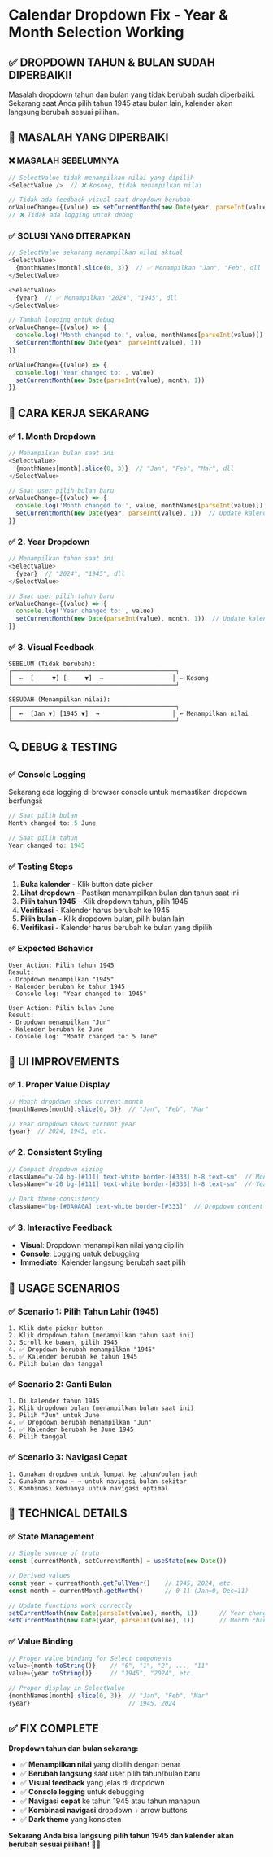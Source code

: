 # Calendar Dropdown Fix - Year & Month Selection Working

## ✅ **DROPDOWN TAHUN & BULAN SUDAH DIPERBAIKI!**

Masalah dropdown tahun dan bulan yang tidak berubah sudah diperbaiki. Sekarang saat Anda pilih tahun 1945 atau bulan lain, kalender akan langsung berubah sesuai pilihan.

## 🔧 **MASALAH YANG DIPERBAIKI**

### **❌ MASALAH SEBELUMNYA**
```typescript
// SelectValue tidak menampilkan nilai yang dipilih
<SelectValue />  // ❌ Kosong, tidak menampilkan nilai

// Tidak ada feedback visual saat dropdown berubah
onValueChange={(value) => setCurrentMonth(new Date(year, parseInt(value), 1))}
// ❌ Tidak ada logging untuk debug
```

### **✅ SOLUSI YANG DITERAPKAN**
```typescript
// SelectValue sekarang menampilkan nilai aktual
<SelectValue>
  {monthNames[month].slice(0, 3)}  // ✅ Menampilkan "Jan", "Feb", dll
</SelectValue>

<SelectValue>
  {year}  // ✅ Menampilkan "2024", "1945", dll
</SelectValue>

// Tambah logging untuk debug
onValueChange={(value) => {
  console.log('Month changed to:', value, monthNames[parseInt(value)])
  setCurrentMonth(new Date(year, parseInt(value), 1))
}}

onValueChange={(value) => {
  console.log('Year changed to:', value)
  setCurrentMonth(new Date(parseInt(value), month, 1))
}}
```

## 🎯 **CARA KERJA SEKARANG**

### **✅ 1. Month Dropdown**
```typescript
// Menampilkan bulan saat ini
<SelectValue>
  {monthNames[month].slice(0, 3)}  // "Jan", "Feb", "Mar", dll
</SelectValue>

// Saat user pilih bulan baru
onValueChange={(value) => {
  console.log('Month changed to:', value, monthNames[parseInt(value)])
  setCurrentMonth(new Date(year, parseInt(value), 1))  // Update kalender
}}
```

### **✅ 2. Year Dropdown**
```typescript
// Menampilkan tahun saat ini
<SelectValue>
  {year}  // "2024", "1945", dll
</SelectValue>

// Saat user pilih tahun baru
onValueChange={(value) => {
  console.log('Year changed to:', value)
  setCurrentMonth(new Date(parseInt(value), month, 1))  // Update kalender
}}
```

### **✅ 3. Visual Feedback**
```
SEBELUM (Tidak berubah):
┌─────────────────────────────────────────────┐
│  ←  [     ▼] [     ▼]  →                   │ ← Kosong
└─────────────────────────────────────────────┘

SESUDAH (Menampilkan nilai):
┌─────────────────────────────────────────────┐
│  ←  [Jan ▼] [1945 ▼]  →                    │ ← Menampilkan nilai
└─────────────────────────────────────────────┘
```

## 🔍 **DEBUG & TESTING**

### **✅ Console Logging**
Sekarang ada logging di browser console untuk memastikan dropdown berfungsi:

```javascript
// Saat pilih bulan
Month changed to: 5 June

// Saat pilih tahun  
Year changed to: 1945
```

### **✅ Testing Steps**
1. **Buka kalender** - Klik button date picker
2. **Lihat dropdown** - Pastikan menampilkan bulan dan tahun saat ini
3. **Pilih tahun 1945** - Klik dropdown tahun, pilih 1945
4. **Verifikasi** - Kalender harus berubah ke 1945
5. **Pilih bulan** - Klik dropdown bulan, pilih bulan lain
6. **Verifikasi** - Kalender harus berubah ke bulan yang dipilih

### **✅ Expected Behavior**
```
User Action: Pilih tahun 1945
Result: 
- Dropdown menampilkan "1945"
- Kalender berubah ke tahun 1945
- Console log: "Year changed to: 1945"

User Action: Pilih bulan June
Result:
- Dropdown menampilkan "Jun"  
- Kalender berubah ke June
- Console log: "Month changed to: 5 June"
```

## 🎨 **UI IMPROVEMENTS**

### **✅ 1. Proper Value Display**
```typescript
// Month dropdown shows current month
{monthNames[month].slice(0, 3)}  // "Jan", "Feb", "Mar"

// Year dropdown shows current year
{year}  // 2024, 1945, etc.
```

### **✅ 2. Consistent Styling**
```typescript
// Compact dropdown sizing
className="w-24 bg-[#111] text-white border-[#333] h-8 text-sm"  // Month
className="w-20 bg-[#111] text-white border-[#333] h-8 text-sm"  // Year

// Dark theme consistency
className="bg-[#0A0A0A] text-white border-[#333]"  // Dropdown content
```

### **✅ 3. Interactive Feedback**
- **Visual**: Dropdown menampilkan nilai yang dipilih
- **Console**: Logging untuk debugging
- **Immediate**: Kalender langsung berubah saat pilih

## 🚀 **USAGE SCENARIOS**

### **✅ Scenario 1: Pilih Tahun Lahir (1945)**
```
1. Klik date picker button
2. Klik dropdown tahun (menampilkan tahun saat ini)
3. Scroll ke bawah, pilih 1945
4. ✅ Dropdown berubah menampilkan "1945"
5. ✅ Kalender berubah ke tahun 1945
6. Pilih bulan dan tanggal
```

### **✅ Scenario 2: Ganti Bulan**
```
1. Di kalender tahun 1945
2. Klik dropdown bulan (menampilkan bulan saat ini)
3. Pilih "Jun" untuk June
4. ✅ Dropdown berubah menampilkan "Jun"
5. ✅ Kalender berubah ke June 1945
6. Pilih tanggal
```

### **✅ Scenario 3: Navigasi Cepat**
```
1. Gunakan dropdown untuk lompat ke tahun/bulan jauh
2. Gunakan arrow ← → untuk navigasi bulan sekitar
3. Kombinasi keduanya untuk navigasi optimal
```

## 🔧 **TECHNICAL DETAILS**

### **✅ State Management**
```typescript
// Single source of truth
const [currentMonth, setCurrentMonth] = useState(new Date())

// Derived values
const year = currentMonth.getFullYear()    // 1945, 2024, etc.
const month = currentMonth.getMonth()      // 0-11 (Jan=0, Dec=11)

// Update functions work correctly
setCurrentMonth(new Date(parseInt(value), month, 1))      // Year change
setCurrentMonth(new Date(year, parseInt(value), 1))       // Month change
```

### **✅ Value Binding**
```typescript
// Proper value binding for Select components
value={month.toString()}    // "0", "1", "2", ..., "11"
value={year.toString()}     // "1945", "2024", etc.

// Proper display in SelectValue
{monthNames[month].slice(0, 3)}  // "Jan", "Feb", "Mar"
{year}                           // 1945, 2024
```

## ✅ **FIX COMPLETE**

**Dropdown tahun dan bulan sekarang:**

- ✅ **Menampilkan nilai** yang dipilih dengan benar
- ✅ **Berubah langsung** saat user pilih tahun/bulan baru
- ✅ **Visual feedback** yang jelas di dropdown
- ✅ **Console logging** untuk debugging
- ✅ **Navigasi cepat** ke tahun 1945 atau tahun manapun
- ✅ **Kombinasi navigasi** dropdown + arrow buttons
- ✅ **Dark theme** yang konsisten

**Sekarang Anda bisa langsung pilih tahun 1945 dan kalender akan berubah sesuai pilihan!** 🎯✨
